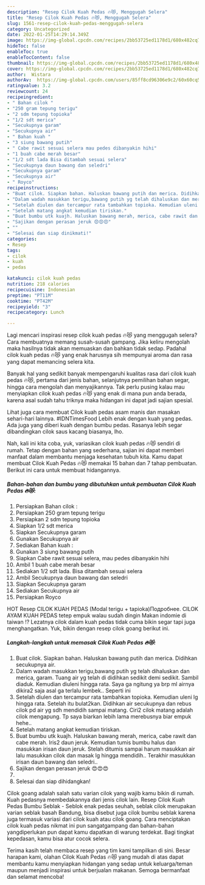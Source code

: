 ```yaml
---
description: "Resep Cilok Kuah Pedas 🔥😻, Menggugah Selera"
title: "Resep Cilok Kuah Pedas 🔥😻, Menggugah Selera"
slug: 1561-resep-cilok-kuah-pedas-menggugah-selera
category: Uncategorized
date: 2022-01-25T14:29:14.349Z
image: https://img-global.cpcdn.com/recipes/2bb53725ed1178d1/680x482cq70/cilok-kuah-pedas-foto-resep-utama.jpg
hideToc: false
enableToc: true
enableTocContent: false
thumbnail: https://img-global.cpcdn.com/recipes/2bb53725ed1178d1/680x482cq70/cilok-kuah-pedas-foto-resep-utama.jpg
cover: https://img-global.cpcdn.com/recipes/2bb53725ed1178d1/680x482cq70/cilok-kuah-pedas-foto-resep-utama.jpg
author:  Wistara
authorAv:  https://img-global.cpcdn.com/users/85ff8cd96306e9c2/60x60cq50/avatar.jpg
ratingvalue: 3.2
reviewcount: 24
recipeingredient:
- " Bahan cilok "
- "250 gram tepung terigu"
- "2 sdm tepung topioka"
- "1/2 sdt merica"
- "Secukupnya garam"
- "Secukupnya air"
- " Bahan kuah "
- "3 siung bawang putih"
- " Cabe rawit sesuai selera mau pedes dibanyakin hihi"
- "1 buah cabe merah besar"
- "1/2 sdt lada Bisa ditambah sesuai selera"
- "Secukupnya daun bawang dan seledri"
- "Secukupnya garam"
- "Secukupnya air"
- " Royco"
recipeinstructions:
- "Buat cilok. Siapkan bahan. Haluskan bawang putih dan merica. Didihkan secukupnya air."
- "Dalam wadah masukkan terigu,bawang putih yg telah dihaluskan dan merica, garam. Tuang air yg telah di didihkan sedikit demi sedikit. Sambil diaduk. Kemudian diuleni hingga rata. Saya ga ngitung ya brp ml airnya dikira2 saja asal ga terlalu lembek.. Seperti ini"
- "Setelah diulen dan tercampur rata tambahkan topioka. Kemudian uleni lg hingga rata. Setelah itu bulat2kan. Didihkan air secukupnya dan rebus cilok pd air yg sdh mendidih sampai matang. Ciri2 cilok matang adalah cilok mengapung. Tp saya biarkan lebih lama merebusnya biar empuk hehe.."
- "Setelah matang angkat kemudian tiriskan."
- "Buat bumbu utk kuajh. Haluskan bawang merah, merica, cabe rawit dan cabe merah. Iris2 daun jeruk. Kemudian tumis bumbu halus dan masukkan irisan daun jeruk. Stelah ditumis sampai harum masukkan air lalu masukkan cilok dan masak lg hingga mendidih.. Terakhir masukkan irisan daun bawang dan seledri.."
- "Sajikan dengan perasan jeruk 😍😍😍"
- ""
- "Selesai dan siap dinikmati!"
categories:
- Resep
tags:
- cilok
- kuah
- pedas

katakunci: cilok kuah pedas 
nutrition: 218 calories
recipecuisine: Indonesian
preptime: "PT11M"
cooktime: "PT42M"
recipeyield: "3"
recipecategory: Lunch

---
```



Lagi mencari inspirasi resep cilok kuah pedas 🔥😻 yang menggugah selera? Cara membuatnya memang susah-susah gampang. Jika keliru mengolah maka hasilnya tidak akan memuaskan dan bahkan tidak sedap. Padahal cilok kuah pedas 🔥😻 yang enak harusnya sih mempunyai aroma dan rasa yang dapat memancing selera kita.


Banyak hal yang sedikit banyak mempengaruhi kualitas rasa dari cilok kuah pedas 🔥😻, pertama dari jenis bahan, selanjutnya pemilihan bahan segar, hingga cara mengolah dan menyajikannya. Tak perlu pusing kalau mau menyiapkan cilok kuah pedas 🔥😻 yang enak di mana pun anda berada, karena asal sudah tahu triknya maka hidangan ini dapat jadi sajian spesial.

Lihat juga cara membuat Cilok kuah pedas asam manis dan masakan sehari-hari lainnya. #IDNTimesFood Lebih enak dengan kuah yang pedas. Ada juga yang diberi kuah dengan bumbu pedas. Rasanya lebih segar dibandingkan cilok saus kacang biasanya, lho.


Nah, kali ini kita coba, yuk, variasikan cilok kuah pedas 🔥😻 sendiri di rumah. Tetap dengan bahan yang sederhana, sajian ini dapat memberi manfaat dalam membantu menjaga kesehatan tubuh kita. Kamu dapat membuat Cilok Kuah Pedas 🔥😻 memakai 15 bahan dan 7 tahap pembuatan. Berikut ini cara untuk membuat hidangannya.

<!--inarticleads1-->

##### Bahan-bahan dan bumbu yang dibutuhkan untuk pembuatan Cilok Kuah Pedas 🔥😻:

1. Persiapkan  Bahan cilok :
1. Persiapkan 250 gram tepung terigu
1. Persiapkan 2 sdm tepung topioka
1. Siapkan 1/2 sdt merica
1. Siapkan Secukupnya garam
1. Gunakan Secukupnya air
1. Sediakan  Bahan kuah :
1. Gunakan 3 siung bawang putih
1. Siapkan  Cabe rawit sesuai selera, mau pedes dibanyakin hihi
1. Ambil 1 buah cabe merah besar
1. Sediakan 1/2 sdt lada. Bisa ditambah sesuai selera
1. Ambil Secukupnya daun bawang dan seledri
1. Siapkan Secukupnya garam
1. Sediakan Secukupnya air
1. Persiapkan  Royco


HOT Resep CILOK KUAH PEDAS (Modal terigu + tapioka)Подробнее. CILOK AYAM KUAH PEDAS tetep empuk walau sudah dingin Makan indomie di taiwan ⁉️ Lezatnya cilok dalam kuah pedas tidak cuma bikin segar tapi juga menghangatkan. Yuk, bikin dengan resep cilok goang berikut ini. 

<!--inarticleads2-->

##### Langkah-langkah untuk memasak Cilok Kuah Pedas 🔥😻:

1. Buat cilok. Siapkan bahan. Haluskan bawang putih dan merica. Didihkan secukupnya air.
1. Dalam wadah masukkan terigu,bawang putih yg telah dihaluskan dan merica, garam. Tuang air yg telah di didihkan sedikit demi sedikit. Sambil diaduk. Kemudian diuleni hingga rata. Saya ga ngitung ya brp ml airnya dikira2 saja asal ga terlalu lembek.. Seperti ini
1. Setelah diulen dan tercampur rata tambahkan topioka. Kemudian uleni lg hingga rata. Setelah itu bulat2kan. Didihkan air secukupnya dan rebus cilok pd air yg sdh mendidih sampai matang. Ciri2 cilok matang adalah cilok mengapung. Tp saya biarkan lebih lama merebusnya biar empuk hehe..
1. Setelah matang angkat kemudian tiriskan.
1. Buat bumbu utk kuajh. Haluskan bawang merah, merica, cabe rawit dan cabe merah. Iris2 daun jeruk. Kemudian tumis bumbu halus dan masukkan irisan daun jeruk. Stelah ditumis sampai harum masukkan air lalu masukkan cilok dan masak lg hingga mendidih.. Terakhir masukkan irisan daun bawang dan seledri..
1. Sajikan dengan perasan jeruk 😍😍😍
1. 
1. Selesai dan siap dihidangkan!

Cilok goang adalah salah satu varian cilok yang wajib kamu bikin di rumah. Kuah pedasnya membedakannya dari jenis cilok lain. Resep Cilok Kuah Pedas Bumbu Seblak - Seblok enak pedas seuhah, seblak cilok merupakan varian seblak basah Bandung, bisa disebut juga cilok bumbu seblak karena juga termasuk variasi dari cilok kuah atau cilok goang. Cara menciptakan cilok kuah pedas nikmat ini pun sangatgampang dan bahan-bahan yangdiperlukan pun dapat kamu dapatkan di warung terdekat. Bagi tingkat kepedasan, kamu bisa atur cocok selera. 

Terima kasih telah membaca resep yang tim kami tampilkan di sini. Besar harapan kami, olahan Cilok Kuah Pedas 🔥😻 yang mudah di atas dapat membantu kamu menyiapkan hidangan yang sedap untuk keluarga/teman maupun menjadi inspirasi untuk berjualan makanan. Semoga bermanfaat dan selamat mencoba!
